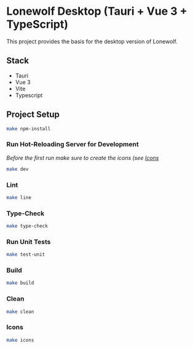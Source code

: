 # Lonewolf Desktop (Tauri + Vue 3 + TypeScript)

This project provides the basis for the desktop version of Lonewolf.

## Stack

* Tauri
* Vue 3
* Vite
* Typescript

## Project Setup

```sh
make npm-install
```

### Run Hot-Reloading Server for Development

*Before the first run make sure to create the icons (see [Icons](#icons)*

```sh
make dev
```

### Lint
```sh
make line
```

### Type-Check

```sh
make type-check
```

### Run Unit Tests

```sh
make test-unit
```

### Build

```sh
make build
```

### Clean

```sh
make clean
```

### Icons
```sh
make icons
```
